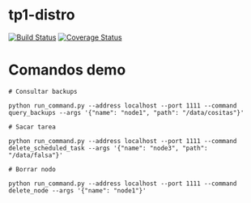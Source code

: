 # tp1-distro

[![Build Status](https://travis-ci.com/jian01/tp1-concus.svg?token=tFcmLjoZ6PFesBqLEXNZ&branch=main)](https://travis-ci.com/jian01/tp1-concus)
[![Coverage Status](https://coveralls.io/repos/github/jian01/tp1-concus/badge.svg?branch=main&t=esYVFt&service=github)](https://coveralls.io/github/jian01/tp1-concus?branch=main)

# Comandos demo

```
# Consultar backups

python run_command.py --address localhost --port 1111 --command query_backups --args '{"name": "node1", "path": "/data/cositas"}'

# Sacar tarea

python run_command.py --address localhost --port 1111 --command delete_scheduled_task --args '{"name": "node3", "path": "/data/falsa"}'

# Borrar nodo

python run_command.py --address localhost --port 1111 --command delete_node --args '{"name": "node1"}'
```